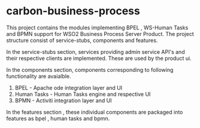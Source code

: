 carbon-business-process
=======================

This project contains the modules implementing BPEL , WS-Human Tasks and BPMN support for WSO2 Business Process Server Product.
The project structure consist of service-stubs, components and features.

In the service-stubs section, services providing admin service API's and their respective clients are implemented. These are used
by the product ui.

In the components section, components corresponding to following functionality are avaialble. 

1. BPEL  - Apache ode integration layer and UI
2. Human Tasks - Human Tasks engine and respective UI
3. BPMN - Activiti integration layer and UI

In the features section , these individual components are packaged into features as bpel , human tasks and bpmn.

